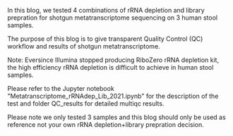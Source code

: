 In this blog, we tested 4 combinations of rRNA depletion and library prepration for shotgun metatranscriptome sequencing on 3 human stool samples.

The purpose of this blog is to give transparent Quality Control (QC) workflow and results of shotgun metatranscriptome.

Note: Eversince Illumina stopped producing RiboZero rRNA depletion kit, the high efficiency rRNA depletion is difficult to achieve in human stool samples.

Please refer to the Jupyter notebook "Metatranscriptome_rRNAdep_Lib_2021.ipynb" for the description of the test and folder QC_results for detailed multiqc results.

Please note we only tested 3 samples and this blog should only be used as reference not your own rRNA depletion+library prepration decision. 
